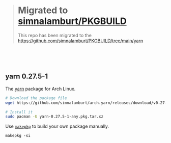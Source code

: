 > Migrated to [simnalamburt/PKGBUILD](https://github.com/simnalamburt/PKGBUILD/tree/main/yarn)
> ========
> This repo has been migrated to the https://github.com/simnalamburt/PKGBUILD/tree/main/yarn

&nbsp;

&nbsp;

yarn 0.27.5-1
--------

The [yarn] package for Arch Linux.

```bash
# Download the package file
wget https://github.com/simnalamburt/arch.yarn/releases/download/v0.27.5-1/yarn-0.27.5-1-any.pkg.tar.xz

# Install it
sudo pacman -U yarn-0.27.5-1-any.pkg.tar.xz
```

Use [`makepkg`](https://www.archlinux.org/pacman/makepkg.8.html) to build your
own package manually.

```
makepkg -si
```

[yarn]: https://yarnpkg.com
